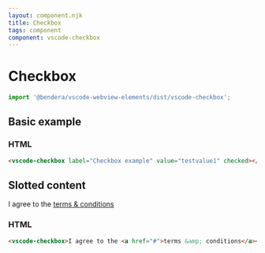```yaml
---
layout: component.njk
title: Checkbox
tags: component
component: vscode-checkbox
---
```


# Checkbox

```typescript
import '@bendera/vscode-webview-elements/dist/vscode-checkbox';
```

## Basic example

<component-preview>
  <vscode-checkbox label="Checkbox example" value="testvalue1" checked></vscode-checkbox>
</component-preview>

### HTML

```html
<vscode-checkbox label="Checkbox example" value="testvalue1" checked></vscode-checkbox>
```

## Slotted content

<style>
.slotted-example {
  color: var(--vscode-foreground);
}

.slotted-example a {
  color: var(--vscode-textLink-foreground);
}
</style>

<component-preview>
  <vscode-checkbox class="slotted-example">I agree to the <a href="#">terms &amp; conditions</a></vscode-checkbox>
</component-preview>

### HTML

```html
<vscode-checkbox>I agree to the <a href="#">terms &amp; conditions</a></vscode-checkbox>
```



